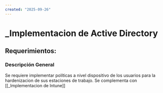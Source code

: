 ```yaml
---
created: "2025-09-26"
---
```

# _Implementacion de Active Directory
## Requerimientos:
### Descripción General
Se requiere implementar políticas a nivel dispositivo de los usuarios para la hardenizacion de sus estaciones de trabajo.  Se complementa con [[_Implementacion de Intune]]

